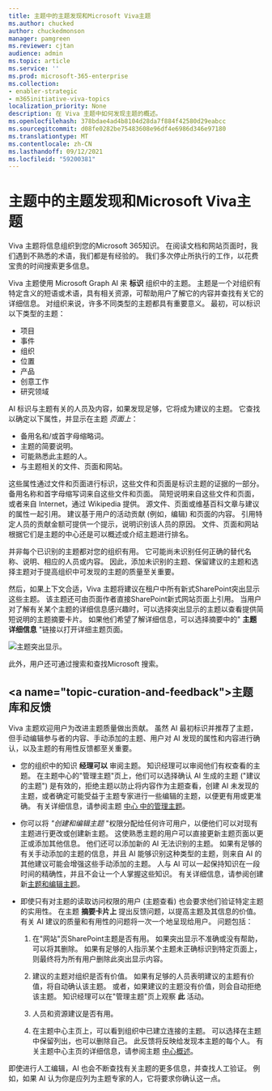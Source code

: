 ```yaml
---
title: 主题中的主题发现和Microsoft Viva主题
ms.author: chucked
author: chuckedmonson
manager: pamgreen
ms.reviewer: cjtan
audience: admin
ms.topic: article
ms.service: ''
ms.prod: microsoft-365-enterprise
ms.collection:
- enabler-strategic
- m365initiative-viva-topics
localization_priority: None
description: 在 Viva 主题中如何发现主题的概述。
ms.openlocfilehash: 378bdae4ad4b8104d28da7f884f42580d29eabcc
ms.sourcegitcommit: d08fe0282be75483608e96df4e6986d346e97180
ms.translationtype: MT
ms.contentlocale: zh-CN
ms.lasthandoff: 09/12/2021
ms.locfileid: "59200381"
---
```

# <a name="topic-discovery-and-curation-in-microsoft-viva-topics"></a>主题中的主题发现和Microsoft Viva主题 

Viva 主题将信息组织到您的Microsoft 365知识。 在阅读文档和网站页面时，我们遇到不熟悉的术语，我们都是有经验的。 我们多次停止所执行的工作，以花费宝贵的时间搜索更多信息。

Viva 主题使用 Microsoft Graph AI 来 **标识** 组织中的主题。  主题是一个对组织有特定含义的短语或术语，具有相关资源，可帮助用户了解它的内容并查找有关它的详细信息。 对组织来说，许多不同类型的主题都具有重要意义。 最初，可以标识以下类型的主题：

- 项目
- 事件
- 组织
- 位置
- 产品
- 创意工作
- 研究领域

AI 标识与主题有关的人员及内容，如果发现足够，它将成为建议的主题。 它查找以确定以下属性，并显示在主题 *页面上*：

- 备用名和/或首字母缩略词。
- 主题的简要说明。
- 可能熟悉此主题的人。
- 与主题相关的文件、页面和网站。

这些属性通过文件和页面进行标识，这些文件和页面是标识主题的证据的一部分。 备用名称和首字母缩写词来自这些文件和页面。 简短说明来自这些文件和页面，或者来自 Internet，通过 Wikipedia 提供。 源文件、页面或维基百科文章与建议的属性一起引用。 建议基于用户的活动贡献 (例如，编辑) 和页面的内容。 引用特定人员的贡献金额可提供一个提示，说明识别该人员的原因。 文件、页面和网站根据它们是主题的中心还是可以概述或介绍主题进行排名。 

并非每个已识别的主题都对您的组织有用。 它可能尚未识别任何正确的替代名称、说明、相应的人员或内容。 因此，添加未识别的主题、保留建议的主题和选择主题对于提高组织中可发现的主题的质量至关重要。

然后，如果上下文合适，Viva 主题将建议在租户中所有新式SharePoint突出显示这些主题。 该主题还可由页面作者直接SharePoint新式网站页面上引用。 当用户对了解有关某个主题的详细信息感兴趣时，可以选择突出显示的主题以查看提供简短说明的主题摘要卡片。  如果他们希望了解详细信息，可以选择摘要中的" **主题详细信息** "链接以打开详细主题页面。

![主题突出显示。](../media/knowledge-management/saturn.png) </br>

此外，用户还可通过搜索和查找Microsoft 搜索。

## <a name="topic-curation-and-feedback&quot;></a>主题库和反馈

Viva 主题欢迎用户为改进主题质量做出贡献。 虽然 AI 最初标识并推荐了主题，但手动编辑参与者的内容、手动添加的主题、用户对 AI 发现的属性和内容进行确认，以及主题的有用性反馈都至关重要。

- 您的组织中的知识 **经理可以** 审阅主题。 知识经理可以审阅他们有权查看的主题。 在主题中心的&quot;管理主题&quot;页上，他们可以选择确认 AI 生成的主题 (&quot;建议的主题") 是有效的，拒绝主题以防止将内容作为主题查看，创建 AI 未发现的主题，或者确定可能受益于主题专家进行一些编辑的主题，以便更有用或更准确。 有关详细信息，请参阅主题 [中心 中的管理主题](manage-topics.md)。

- 你可以将 *"创建和编辑主题* "权限分配给任何许可用户，以便他们可以对现有主题进行更改或创建新主题。 这使熟悉主题的用户可以直接更新主题页面以更正或添加其他信息。 他们还可以添加新的 AI 无法识别的主题。 如果有足够的有关手动添加的主题的信息，并且 AI 能够识别这种类型的主题，则来自 AI 的其他建议可能会增强这些手动添加的主题。 人与 AI 可以一起保持知识在一段时间的精确性，并且不会让一个人掌握这些知识。 有关详细信息，请参阅创建新[主题和编辑](./create-a-topic.md)[主题](./edit-a-topic.md)。

- 即使只有对主题的读取访问权限的用户 (主题查看) 也会要求他们验证特定主题的实用性。 在主题 **摘要卡片上** 提出反馈问题，以提高主题及其信息的价值。 有关 AI 建议的质量和有用性的问题将一次一个地呈现给用户。 问题包括：

    1. 在"网站"页SharePoint主题是否有用。 如果突出显示不准确或没有帮助，可以将其删除。 如果有足够的人指示某个主题未正确标识到特定页面上，则最终将为所有用户删除此突出显示内容。 

    2. 建议的主题对组织是否有价值。 如果有足够的人员表明建议的主题有价值，将自动确认该主题。 或者，如果建议的主题没有价值，则会自动拒绝该主题。 知识经理可以在"管理主题"页上观察 **此** 活动。

    3. 人员和资源建议是否有用。

    4. 在主题中心主页上，可以看到组织中已建立连接的主题。 可以选择在主题中保留列出，也可以删除自己。 此反馈将反映给发现本主题的每个人。 有关主题中心主页的详细信息，请参阅主题 [中心概述](./topic-center-overview.md)。

即使进行人工编辑，AI 也会不断查找有关主题的更多信息，并查找人工验证。 例如，如果 AI 认为你是应列为主题专家的人，它将要求你确认这一点。 


